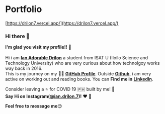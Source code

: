 # Portfolio
[https://drilon7.vercel.app/](https://drilon7.vercel.app/)

### Hi there 👋

**I'm glad you visit my profile!!** :star_struck: <br><br> Hi i am [**Ian Adorable Drilon**](https://www.facebook.com/ian.drilon.7) a student from ISAT U (Iloilo Science and Technology University) who are very curious about how technolgoy works way back in 2016. <br> This is my journey on my :running_man: [**GitHub Profile**](https://github.com/zneret03?tab=repositories). Outside [**Github**](https://github.com/zneret03), i am very active on working out and reading books.
You can **Find me in** [**LinkedIn**](https://www.linkedin.com/in/ian-drilon-952a37179/). 
<br>

Consider leaving a :star: for COVID 19 :philippines: built by me! :hugs: <br>
**Say Hi on Instagram([@ian.drilon.7](https://www.instagram.com/ian.drilon.7/))!** :heart: 💬

**Feel free to message me**:blush:
